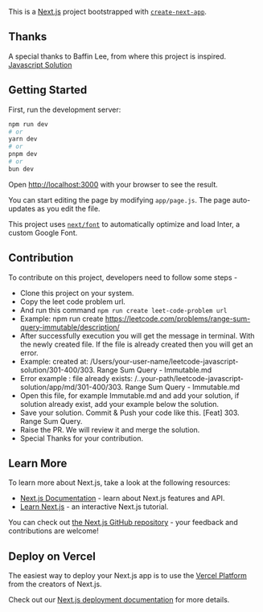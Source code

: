This is a [Next.js](https://nextjs.org/) project bootstrapped with [`create-next-app`](https://github.com/vercel/next.js/tree/canary/packages/create-next-app).

## Thanks

A special thanks to Baffin Lee, from where this project is inspired.
[Javascript Solution](https://github.com/BaffinLee/leetcode-javascript.git)

## Getting Started

First, run the development server:

```bash
npm run dev
# or
yarn dev
# or
pnpm dev
# or
bun dev
```

Open [http://localhost:3000](http://localhost:3000) with your browser to see the result.

You can start editing the page by modifying `app/page.js`. The page auto-updates as you edit the file.

This project uses [`next/font`](https://nextjs.org/docs/basic-features/font-optimization) to automatically optimize and load Inter, a custom Google Font.

## Contribution

To contribute on this project, developers need to follow some steps -

- Clone this project on your system.
- Copy the leet code problem url.
- And run this command `npm run create leet-code-problem url`
- Example: npm run create https://leetcode.com/problems/range-sum-query-immutable/description/
- After successfully execution you will get the message in terminal. With the newly created file. If the file is already created then you will get an error.
- Example: created at: /Users/your-user-name/leetcode-javascript-solution/301-400/303. Range Sum Query - Immutable.md
- Error example : file already exists: /..your-path/leetcode-javascript-solution/app/md/301-400/303. Range Sum Query - Immutable.md
- Open this file, for example Immutable.md and add your solution, if solution already exist, add your example below the solution.
- Save your solution. Commit & Push your code like this. [Feat] 303. Range Sum Query.
- Raise the PR. We will review it and merge the solution.
- Special Thanks for your contribution.

## Learn More

To learn more about Next.js, take a look at the following resources:

- [Next.js Documentation](https://nextjs.org/docs) - learn about Next.js features and API.
- [Learn Next.js](https://nextjs.org/learn) - an interactive Next.js tutorial.

You can check out [the Next.js GitHub repository](https://github.com/vercel/next.js/) - your feedback and contributions are welcome!

## Deploy on Vercel

The easiest way to deploy your Next.js app is to use the [Vercel Platform](https://vercel.com/new?utm_medium=default-template&filter=next.js&utm_source=create-next-app&utm_campaign=create-next-app-readme) from the creators of Next.js.

Check out our [Next.js deployment documentation](https://nextjs.org/docs/deployment) for more details.
